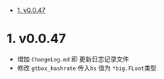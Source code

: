 <!-- TOC -->

- [1. v0.0.47](#1-v0047)

<!-- /TOC -->

# 1. v0.0.47
* 增加 `ChangeLog.md` 即 更新日志记录文件
* 修改 `gtbox_hashrate` 传入`hs` 值为 `*big.FLoat`类型